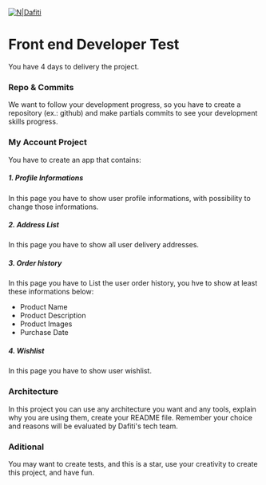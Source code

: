 [![N|Dafiti](https://dafitistatic-a.akamaihd.net/images/dafiti-logo.png)](https://dafiti.com.br)

# Front end Developer Test
You have 4 days to delivery the project.

### Repo & Commits
We want to follow your development progress, so you have to create a repository (ex.: github) and make partials commits to see your development skills progress.

### My Account Project
You have to create an app that contains:

##### 1. Profile Informations
In this page you have to show user profile informations, with possibility to change those informations.

##### 2. Address List
In this page you have to show all user delivery addresses.

##### 3. Order history
In this page you have to List the user order history, you hve to show at least these informations below:
* Product Name
* Product Description
* Product Images
* Purchase Date

##### 4. Wishlist
In this page you have to show user wishlist.

### Architecture
In this project you can use any architecture you want and any tools, explain why you are using them, create your README file. Remember your choice and reasons will be evaluated by Dafiti's tech team.

### Aditional
You may want to create tests, and this is a star, use your creativity to create this project, and have fun.

